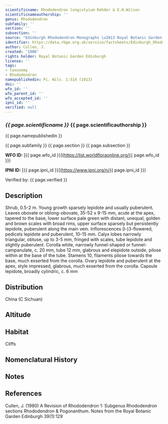 ```yaml
---
scientificname: Rhododendron longistyium Rehder & E.H.Wilson
scientificnameauthorship: ''
genus: Rhododendron
subfamily: ''
section: ''
subsection: ''
source: "Edinburgh Rhododendron Monographs \u2013 Royal Botanic Garden Edinburgh"
identifier: https://data.rbge.org.uk/service/factsheets/Edinburgh_Rhododendron_Monographs.xhtml
author: Cullen, J.
created: '1980'
rights holder: Royal Botanic Garden Edinburgh
license: ''
tags:
- taxonomy
- Rhododendron
namepublishedin: Pi. Wils. 1:514 (1913)
doi: ''
wfo_id: ''
wfo_parent_id: ''
wfo_accepted_id: ''
ipni_id: ''
verified: null
---
```

### _{{ page.scientificname }}_ {{ page.scientificauthorship }}
 {{ page.namepublishedin }}

{{ page.subfamily }} {{ page.section }} {{ page.subsection }}

**WFO ID:** [{{ page.wfo_id }}](https://list.worldfloraonline.org/{{ page.wfo_id }})

**IPNI ID:** [{{ page.ipni_id }}](https://www.ipni.org/n/{{ page.ipni_id }})

Verified by: {{ page.verified }}



## Description
Shrub, 0.5-2 m. Young growth sparsely lepidote and usually puberulent. Leaves obovate or oblong-obovate, 35-52 x 9-15 mm, acute at the apex, tapered to the base, lower surface pale green with distant, unequal, golden and brown scales with broad rims, upper surface sparsely but persistently lepidote, puberulent along the main vein. Inflorescences (l-)3-flowered, pedicels lepidote and puberulent, 10-15 mm. Calyx lobes narrowly triangular, obtuse, up to 3-5 mm, fringed with scales, tube lepidote and slightly puberulent. Corolla white, narrowly funnel-shaped or funnel-campanulate, c. 20 mm, tube 12 mm, glabrous and elepidote outside, pilose within at the base of the tube. Stamens 10, filaments pilose towards the base, much exserted from the corolla. Ovary lepidote and puberulent at the apex, style impressed, glabrous, much exserted from the corolla. Capsule lepidote, broadly cylindric, c. 6 mm

## Distribution
China (C Sichuan)

## Altitude


## Habitat
Cliffs

## Nomenclatural History

                       
## Notes


## References

Cullen, J. (1980) A Revision of Rhododendron 1: Subgenus Rhododendron sections Rhododendron & Pogonanthum. Notes from the Royal Botanic Garden Edinburgh 39(1):129
